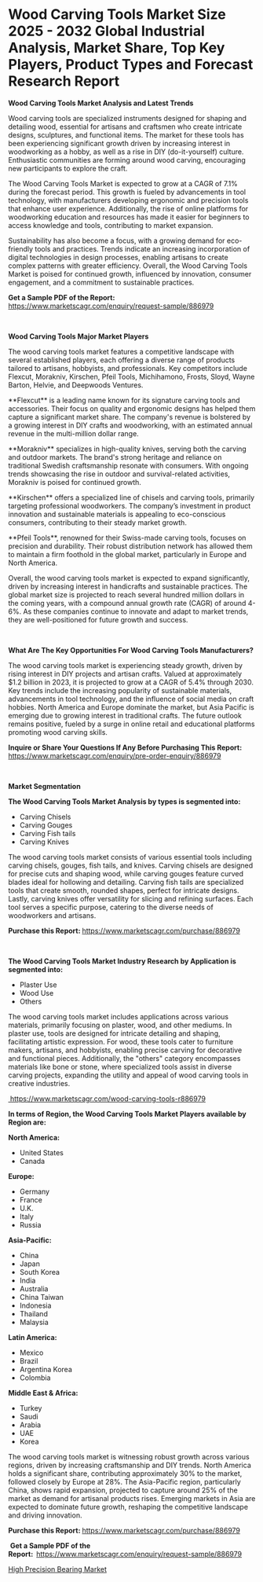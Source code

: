 <p><h1>Wood Carving Tools Market Size 2025 - 2032 Global Industrial Analysis, Market Share, Top Key Players, Product Types and Forecast Research Report</h1></p><p><strong>Wood Carving Tools Market Analysis and Latest Trends</strong></p>
<p><p>Wood carving tools are specialized instruments designed for shaping and detailing wood, essential for artisans and craftsmen who create intricate designs, sculptures, and functional items. The market for these tools has been experiencing significant growth driven by increasing interest in woodworking as a hobby, as well as a rise in DIY (do-it-yourself) culture. Enthusiastic communities are forming around wood carving, encouraging new participants to explore the craft.</p><p>The Wood Carving Tools Market is expected to grow at a CAGR of 7.1% during the forecast period. This growth is fueled by advancements in tool technology, with manufacturers developing ergonomic and precision tools that enhance user experience. Additionally, the rise of online platforms for woodworking education and resources has made it easier for beginners to access knowledge and tools, contributing to market expansion. </p><p>Sustainability has also become a focus, with a growing demand for eco-friendly tools and practices. Trends indicate an increasing incorporation of digital technologies in design processes, enabling artisans to create complex patterns with greater efficiency. Overall, the Wood Carving Tools Market is poised for continued growth, influenced by innovation, consumer engagement, and a commitment to sustainable practices.</p></p>
<p><strong>Get a Sample PDF of the Report:&nbsp;</strong> <a href="https://www.marketscagr.com/enquiry/request-sample/886979?utm_campaign=2335&utm_medium=2&utm_source=Github&utm_content=ia&utm_term=17022025&utm_id=wood-carving-tools">https://www.marketscagr.com/enquiry/request-sample/886979</a></p>
<p>&nbsp;</p>
<p><strong>Wood Carving Tools Major Market Players</strong></p>
<p><p>The wood carving tools market features a competitive landscape with several established players, each offering a diverse range of products tailored to artisans, hobbyists, and professionals. Key competitors include Flexcut, Morakniv, Kirschen, Pfeil Tools, Michihamono, Frosts, Sloyd, Wayne Barton, Helvie, and Deepwoods Ventures.</p><p>**Flexcut** is a leading name known for its signature carving tools and accessories. Their focus on quality and ergonomic designs has helped them capture a significant market share. The company's revenue is bolstered by a growing interest in DIY crafts and woodworking, with an estimated annual revenue in the multi-million dollar range.</p><p>**Morakniv** specializes in high-quality knives, serving both the carving and outdoor markets. The brand's strong heritage and reliance on traditional Swedish craftsmanship resonate with consumers. With ongoing trends showcasing the rise in outdoor and survival-related activities, Morakniv is poised for continued growth.</p><p>**Kirschen** offers a specialized line of chisels and carving tools, primarily targeting professional woodworkers. The company’s investment in product innovation and sustainable materials is appealing to eco-conscious consumers, contributing to their steady market growth.</p><p>**Pfeil Tools**, renowned for their Swiss-made carving tools, focuses on precision and durability. Their robust distribution network has allowed them to maintain a firm foothold in the global market, particularly in Europe and North America.</p><p>Overall, the wood carving tools market is expected to expand significantly, driven by increasing interest in handicrafts and sustainable practices. The global market size is projected to reach several hundred million dollars in the coming years, with a compound annual growth rate (CAGR) of around 4-6%. As these companies continue to innovate and adapt to market trends, they are well-positioned for future growth and success.</p></p>
<p>&nbsp;</p>
<p><strong>What Are The Key Opportunities For Wood Carving Tools Manufacturers?</strong></p>
<p><p>The wood carving tools market is experiencing steady growth, driven by rising interest in DIY projects and artisan crafts. Valued at approximately $1.2 billion in 2023, it is projected to grow at a CAGR of 5.4% through 2030. Key trends include the increasing popularity of sustainable materials, advancements in tool technology, and the influence of social media on craft hobbies. North America and Europe dominate the market, but Asia Pacific is emerging due to growing interest in traditional crafts. The future outlook remains positive, fueled by a surge in online retail and educational platforms promoting wood carving skills.</p></p>
<p><strong>Inquire or Share Your Questions If Any Before Purchasing This Report:</strong> <a href="https://www.marketscagr.com/enquiry/pre-order-enquiry/886979?utm_campaign=2335&utm_medium=2&utm_source=Github&utm_content=ia&utm_term=17022025&utm_id=wood-carving-tools">https://www.marketscagr.com/enquiry/pre-order-enquiry/886979</a></p>
<p>&nbsp;</p>
<p><strong>Market Segmentation</strong></p>
<p><strong>The Wood Carving Tools Market Analysis by types is segmented into:</strong></p>
<p><ul><li>Carving Chisels</li><li>Carving Gouges</li><li>Carving Fish tails</li><li>Carving Knives</li></ul></p>
<p><p>The wood carving tools market consists of various essential tools including carving chisels, gouges, fish tails, and knives. Carving chisels are designed for precise cuts and shaping wood, while carving gouges feature curved blades ideal for hollowing and detailing. Carving fish tails are specialized tools that create smooth, rounded shapes, perfect for intricate designs. Lastly, carving knives offer versatility for slicing and refining surfaces. Each tool serves a specific purpose, catering to the diverse needs of woodworkers and artisans.</p></p>
<p><strong>Purchase this Report:&nbsp;</strong><a href="https://www.marketscagr.com/purchase/886979?utm_campaign=2335&utm_medium=2&utm_source=Github&utm_content=ia&utm_term=17022025&utm_id=wood-carving-tools">https://www.marketscagr.com/purchase/886979</a></p>
<p>&nbsp;</p>
<p><strong>The Wood Carving Tools Market Industry Research by Application is segmented into:</strong></p>
<p><ul><li>Plaster Use</li><li>Wood Use</li><li>Others</li></ul></p>
<p><p>The wood carving tools market includes applications across various materials, primarily focusing on plaster, wood, and other mediums. In plaster use, tools are designed for intricate detailing and shaping, facilitating artistic expression. For wood, these tools cater to furniture makers, artisans, and hobbyists, enabling precise carving for decorative and functional pieces. Additionally, the "others" category encompasses materials like bone or stone, where specialized tools assist in diverse carving projects, expanding the utility and appeal of wood carving tools in creative industries.</p></p>
<p><a href="https://www.marketscagr.com/wood-carving-tools-r886979?utm_campaign=2335&utm_medium=2&utm_source=Github&utm_content=ia&utm_term=17022025&utm_id=wood-carving-tools">&nbsp;https://www.marketscagr.com/wood-carving-tools-r886979</a></p>
<p><strong>In terms of Region, the Wood Carving Tools Market Players available by Region are:</strong></p>
<p>
    <p> <strong> North America: </strong>
        <ul>
            <li>United States</li>
            <li>Canada</li>
        </ul>
        </p> 
    <p> <strong> Europe: </strong>
        <ul>
            <li>Germany</li>
            <li>France</li>
            <li>U.K.</li>
            <li>Italy</li>
            <li>Russia</li>
        </ul>
        </p> 
    <p> <strong> Asia-Pacific: </strong>
        <ul>
            <li>China</li>
            <li>Japan</li>
            <li>South Korea</li>
            <li>India</li>
            <li>Australia</li>
            <li>China Taiwan</li>
            <li>Indonesia</li>
            <li>Thailand</li>
            <li>Malaysia</li>
        </ul>
        </p> 
    <p> <strong> Latin America: </strong>
        <ul>
            <li>Mexico</li>
            <li>Brazil</li>
            <li>Argentina Korea</li>
            <li>Colombia</li>
        </ul>
        </p> 
    <p> <strong> Middle East & Africa: </strong>
        <ul>
            <li>Turkey</li>
            <li>Saudi</li>
            <li>Arabia</li>
            <li>UAE</li>
            <li>Korea</li>
        </ul>
    </p>
    </p>
<p><p>The wood carving tools market is witnessing robust growth across various regions, driven by increasing craftsmanship and DIY trends. North America holds a significant share, contributing approximately 30% to the market, followed closely by Europe at 28%. The Asia-Pacific region, particularly China, shows rapid expansion, projected to capture around 25% of the market as demand for artisanal products rises. Emerging markets in Asia are expected to dominate future growth, reshaping the competitive landscape and driving innovation.</p></p>
<p><strong>Purchase this Report: </strong><a href="https://www.marketscagr.com/purchase/886979?utm_campaign=2335&utm_medium=2&utm_source=Github&utm_content=ia&utm_term=17022025&utm_id=wood-carving-tools">https://www.marketscagr.com/purchase/886979</a></p>
<p>&nbsp;<strong>Get a Sample PDF of the Report:&nbsp;&nbsp;</strong><a href="https://www.marketscagr.com/enquiry/request-sample/886979?utm_campaign=2335&utm_medium=2&utm_source=Github&utm_content=ia&utm_term=17022025&utm_id=wood-carving-tools">https://www.marketscagr.com/enquiry/request-sample/886979</a></p>
<p><strong></strong></p>
<p><p><a href="https://github.com/shirleenfraker87/Market-Research-Report-List-1/blob/main/high-precision-bearing-market.md?utm_campaign=2335&utm_medium=2&utm_source=Github&utm_content=ia&utm_term=17022025&utm_id=wood-carving-tools">High Precision Bearing Market</a></p></p>